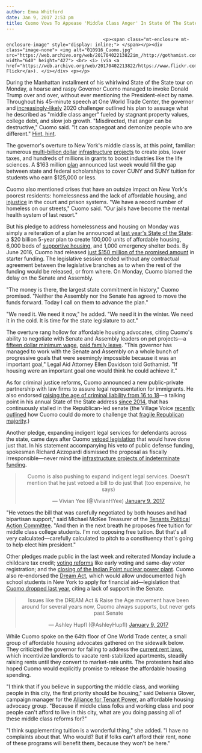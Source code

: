 ```yaml
---
author: Emma Whitford
date: Jan 9, 2017 2:53 pm
title: Cuomo Vows To Appease 'Middle Class Anger' In State Of The State Address
---
```


	
										<p><span class="mt-enclosure mt-enclosure-image" style="display: inline;"> </span></p><div class="image-none"> <img alt="010916_Cuomo.jpg" src="https://web.archive.org/web/20170402213822im_/http://gothamist.com/attachments/nyc_ewhitford/010916_Cuomo.jpg" width="640" height="427"> <br> <i> (via <a href="https://web.archive.org/web/20170402213822/https://www.flickr.com/photos/governorandrewcuomo/31402025443/">Governor&apos;s Flickr</a>). </i></div> <p></p>

<p>During the Manhattan installment of his whirlwind State of the State tour on Monday, a hoarse and raspy Governor Cuomo managed to invoke Donald Trump over and over, without ever mentioning the President-elect by name. Throughout his 45-minute speech at One World Trade Center, the governor and <a href="https://web.archive.org/web/20170402213822/http://www.ny1.com/nyc/all-boroughs/politics/2016/11/16/buzz-begins-over-possible-cuomo-presidential-candidacy-in-2020.html">increasingly-likely</a> 2020 challenger outlined his plan to assuage what he described as &quot;middle class anger&quot; fueled by stagnant property values, college debt, and slow job growth. &quot;Misdirected, that anger can be destructive,&quot; Cuomo said. &quot;It can scapegoat and demonize people who are different.&quot; <a href="https://web.archive.org/web/20170402213822/http://gothamist.com/2017/01/06/great_wall_of_stupid.php">Hint, hint</a>. </p>

<p>The governor&apos;s overture to New York&apos;s middle class is, at this point, familiar: numerous <a href="https://web.archive.org/web/20170402213822/http://gothamist.com/2016/01/06/penn_station_renovation.php#photo-1">multi-billion dollar</a> <a href="https://web.archive.org/web/20170402213822/http://gothamist.com/2016/06/15/laguardia_link.php#photo-1">infrastructure</a> <a href="https://web.archive.org/web/20170402213822/http://gothamist.com/2017/01/04/cuomo_jfk_airport_overhaul.php">projects</a> to create jobs, lower taxes, and hundreds of millions in grants to boost industries like the life sciences. A $163 million <a href="https://web.archive.org/web/20170402213822/http://gothamist.com/2017/01/03/cuomo_cuny_suny_tuition.php">plan</a> announced last week would fill the gap between state and federal scholarships to cover CUNY and SUNY tuition for students who earn $125,000 or less. </p>

<p>Cuomo also mentioned crises that have an outsize impact on New York&apos;s poorest residents: homelessness and the lack of affordable housing, and <a href="https://web.archive.org/web/20170402213822/http://gothamist.com/2015/08/26/de_blasios_bail_reform.php">injustice</a> in the court and prison systems. &quot;We have a record number of homeless on our streets,&quot; Cuomo said. &quot;Our jails have become the mental health system of last resort.&quot; </p>

<p>But his pledge to address homelessness and housing on Monday was simply a reiteration of a plan he announced at <a href="https://web.archive.org/web/20170402213822/http://gothamist.com/2016/01/13/state_of_the_state_cuomo.php">last year&apos;s State of the State</a>: a $20 billion 5-year plan to create 100,000 units of affordable housing, 6,000 beds of <a href="https://web.archive.org/web/20170402213822/http://gothamist.com/tag.php?term=supportivehousing&amp;page=">supportive housing</a>, and 1,000 emergency shelter beds. By June 2016, Cuomo had released <a href="https://web.archive.org/web/20170402213822/http://gothamist.com/2016/08/26/cuomo_supportive_housing.php">just $150 million of the promised amount</a> in starter funding. The legislative session ended without any contractual agreement between the legislative branches as to when the rest of the funding would be released, or from where. On Monday, Cuomo blamed the delay on the Senate and Assembly. </p>

<p>&quot;The money is there, the largest state commitment in history,&quot; Cuomo promised. &quot;Neither the Assembly nor the Senate has agreed to move the funds forward. Today I call on them to advance the plan.&quot; </p>

<p>&quot;We need it. We need it now,&quot; he added. &quot;We need it in the winter. We need it in the cold. It is time for the state legislature to act.&quot;</p>

<p>The overture rang hollow for affordable housing advocates, citing Cuomo&apos;s ability to negotiate with Senate and Assembly leaders on pet projects&#x2014;a <a href="https://web.archive.org/web/20170402213822/http://gothamist.com/2016/12/29/fight_for_15_first_phase_of_minimum.php">fifteen dollar minimum wage</a>, <a href="https://web.archive.org/web/20170402213822/http://gothamist.com/2016/04/04/cuomo_officially_signs_15_minimum_w.php">paid family leave</a>. &quot;This governor has managed to work with the Senate and Assembly on a whole bunch of progressive goals that were seemingly impossible because it was an important goal,&quot; Legal Aid Attorney Ellen Davidson told Gothamist. &quot;If housing were an important goal one would think he could achieve it.&quot; </p>

<p>As for criminal justice reforms, Cuomo announced a new public-private partnership with law firms to assure legal representation for immigrants. He also endorsed <a href="https://web.archive.org/web/20170402213822/http://gothamist.com/2016/11/03/new_york_raise_the_age.php">raising the age of criminal liability from 16 to 18</a>&#x2014;a talking point in his annual State of the State address <a href="https://web.archive.org/web/20170402213822/http://nysbroadband.ny.gov/sites/default/files/documents/2015_Opportunity_Agenda_Book.pdf">since 2014</a>, that has continuously stalled in the Republican-led senate (the Village Voice <a href="https://web.archive.org/web/20170402213822/http://www.villagevoice.com/news/governor-cuomo-wants-to-change-the-world-when-its-his-idea-9530624">recently outlined</a> how Cuomo could do more to challenge that <a href="https://web.archive.org/web/20170402213822/https://buffalonews.com/2017/01/02/breakaway-democrats-decide-stick-gop-new-york-state-senate/">fragile Republican majority</a>.) </p>

<p>Another pledge, expanding indigent legal services for defendants across the state, came days after Cuomo <a href="https://web.archive.org/web/20170402213822/http://gothamist.com/2017/01/02/cuomo_gravity_knives.php">vetoed legislation</a> that would have done just that. In his statement accompanying his veto of public defense funding, spokesman Richard Azzopardi dismissed the proposal as fiscally irresponsible&#x2014;never mind the <a href="https://web.archive.org/web/20170402213822/http://gothamist.com/2017/01/05/andrew_cuomo_budget_hypocrisy.php">infrastructure projects of indeterminate funding</a>.  </p>

<center><blockquote class="twitter-tweet" data-lang="en"><p lang="en" dir="ltr">Cuomo is also pushing to expand indigent legal services. Doesn&apos;t mention that he just vetoed a bill to do just that (too expensive, he says)</p>&#x2014; Vivian Yee (@VivianHYee) <a href="https://web.archive.org/web/20170402213822/https://twitter.com/VivianHYee/status/818497795997007872">January 9, 2017</a></blockquote>
<script async src="//web.archive.org/web/20170402213822js_/http://platform.twitter.com/widgets.js" charset="utf-8"></script></center>

<p>&quot;He vetoes the bill that was carefully negotiated by both houses and had bipartisan support,&quot; said Michael McKee Treasurer of the <a href="https://web.archive.org/web/20170402213822/http://www.tenantspac.org/">Tenants Political Action Committee</a>. &quot;And then in the next breath he proposes free tuition for middle class college students. I&apos;m not opposing free tuition. But that&apos;s all very calculated&#x2014;carefully calculated to pitch to a constituency that&apos;s going to help elect him president.&quot; </p>

<p>Other pledges made public in the last week and reiterated Monday include a childcare tax credit; <a href="https://web.archive.org/web/20170402213822/http://gothamist.com/2017/01/08/same_day_voting_cuomo.php">voting reforms</a> like early voting and same-day voter registration; and the <a href="https://web.archive.org/web/20170402213822/http://gothamist.com/2017/01/09/finally_cuomo_confirms_indian_point.php">closing of the Indian Point nuclear power plant</a>. Cuomo also re-endorsed the <a href="https://web.archive.org/web/20170402213822/http://gothamist.com/2015/03/31/cuny_hunger_strike.php">Dream Act</a>, which would allow undocumented high school students in New York to apply for financial aid&#x2014;legislation that <a href="https://web.archive.org/web/20170402213822/http://www.nytimes.com/2015/03/25/nyregion/cuomo-might-cut-dream-act-from-state-budget.html?_r=0">Cuomo dropped last year</a>, citing a lack of support in the Senate. </p>

<center><blockquote class="twitter-tweet" data-lang="en"><p lang="en" dir="ltr">Issues like the DREAM Act &amp; Raise the Age movement have been around for several years now, Cuomo always supports, but never gets past Senate</p>&#x2014; Ashley Hupfl (@AshleyHupfl) <a href="https://web.archive.org/web/20170402213822/https://twitter.com/AshleyHupfl/status/818497734181322753">January 9, 2017</a></blockquote>
<script async src="//web.archive.org/web/20170402213822js_/http://platform.twitter.com/widgets.js" charset="utf-8"></script></center>

<p>While Cuomo spoke on the 64th floor of One World Trade center, a small group of affordable housing advocates gathered on the sidewalk below. They criticized the governor for failing to address the <a href="https://web.archive.org/web/20170402213822/http://gothamist.com/2015/06/23/cuomo_rent_albany_samo.php">current rent laws</a>, which incentivize landlords to vacate rent-stabilized apartments, steadily raising rents until they convert to market-rate units. The protesters had also hoped Cuomo would explicitly promise to release the affordable housing spending. </p>

<p>&quot;I think that if you believe in supporting the middle class, and working people in this city, the first priority should be housing,&quot; said Delsenia Glover, campaign manager for the <a href="https://web.archive.org/web/20170402213822/https://www.facebook.com/alliancefortenantpower/">Alliance for Tenant Power</a>, an affordable housing advocacy group. &quot;Because if middle class folks and working class and poor people can&apos;t afford to live in this city, what are you doing passing all of these middle class reforms for?&quot;</p>

<p>&quot;I think supplementing tuition is a wonderful thing,&quot; she added. &quot;I have no complaints about that. Who would? But if folks can&apos;t afford their rent, none of these programs will benefit them, because they won&apos;t be here.&quot; </p>					
										
									
				
